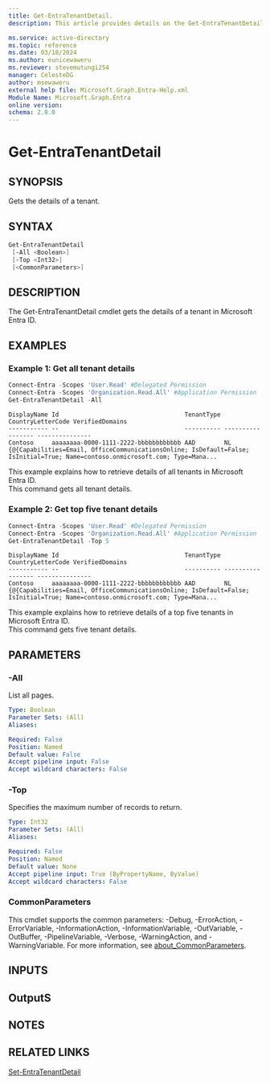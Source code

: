 ```yaml
---
title: Get-EntraTenantDetail.
description: This article provides details on the Get-EntraTenantDetail command.

ms.service: active-directory
ms.topic: reference
ms.date: 03/18/2024
ms.author: eunicewaweru
ms.reviewer: stevemutungi254
manager: CelesteDG
author: msewaweru
external help file: Microsoft.Graph.Entra-Help.xml
Module Name: Microsoft.Graph.Entra
online version:
schema: 2.0.0
---
```


# Get-EntraTenantDetail

## SYNOPSIS

Gets the details of a tenant.

## SYNTAX

```powershell
Get-EntraTenantDetail 
 [-All <Boolean>]
 [-Top <Int32>] 
 [<CommonParameters>]
```

## DESCRIPTION

The Get-EntraTenantDetail cmdlet gets the details of a tenant in Microsoft Entra ID.

## EXAMPLES

### Example 1: Get all tenant details 

```powershell
Connect-Entra -Scopes 'User.Read' #Delegated Permission
Connect-Entra -Scopes 'Organization.Read.All' #Application Permission
Get-EntraTenantDetail -All 
```

```Output
DisplayName Id                                   TenantType CountryLetterCode VerifiedDomains
----------- --                                   ---------- ----------------- ---------------
Contoso     aaaaaaaa-0000-1111-2222-bbbbbbbbbbbb AAD        NL                {@{Capabilities=Email, OfficeCommunicationsOnline; IsDefault=False; IsInitial=True; Name=contoso.onmicrosoft.com; Type=Mana...
```

This example explains how to retrieve details of all tenants in Microsoft Entra ID.  
This command gets all tenant details.

### Example 2: Get top five tenant details 

```powershell
Connect-Entra -Scopes 'User.Read' #Delegated Permission
Connect-Entra -Scopes 'Organization.Read.All' #Application Permission
Get-EntraTenantDetail -Top 5
```

```Output
DisplayName Id                                   TenantType CountryLetterCode VerifiedDomains
----------- --                                   ---------- ----------------- ---------------
Contoso     aaaaaaaa-0000-1111-2222-bbbbbbbbbbbb AAD        NL                {@{Capabilities=Email, OfficeCommunicationsOnline; IsDefault=False; IsInitial=True; Name=contoso.onmicrosoft.com; Type=Mana...
```

This example explains how to retrieve details of a top five tenants in Microsoft Entra ID.  
This command gets five tenant details.

## PARAMETERS

### -All

List all pages.

```yaml
Type: Boolean
Parameter Sets: (All)
Aliases:

Required: False
Position: Named
Default value: False
Accept pipeline input: False
Accept wildcard characters: False
```

### -Top

Specifies the maximum number of records to return.

```yaml
Type: Int32
Parameter Sets: (All)
Aliases:

Required: False
Position: Named
Default value: None
Accept pipeline input: True (ByPropertyName, ByValue)
Accept wildcard characters: False
```

### CommonParameters

This cmdlet supports the common parameters: -Debug, -ErrorAction, -ErrorVariable, -InformationAction, -InformationVariable, -OutVariable, -OutBuffer, -PipelineVariable, -Verbose, -WarningAction, and -WarningVariable. For more information, see [about_CommonParameters](https://go.microsoft.com/fwlink/?LinkID=113216).

## INPUTS

## OutputS

## NOTES

## RELATED LINKS

[Set-EntraTenantDetail](Set-EntraTenantDetail.md)